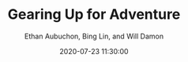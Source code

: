 ---
layout: episode
title: "Gearing Up for Adventure"
slug: "ep1"
date: 2020-07-23 11:30:00
explicit: false
categories: ["hiking", "camping", "outdoors", "adventure", "travel", "gear"]
author: Ethan Aubuchon, Bing Lin, and Will Damon
episode_number: "01"
podcast_file: the-trail-busters-ep1-gearing-up-for-adventure.mp3
podcast_summary: "In this episode, we dive into the gear each of us carries, loves, loathes, and yearns."
podcast_image: "/img/trailbusters.jpg"
podcast_image_alt: "The Trail Busters Logo"
podcast_duration: "35:03"
podcast_length: 51658166
---